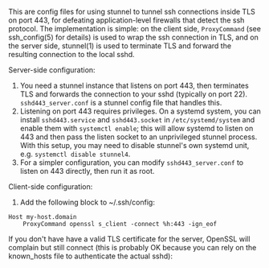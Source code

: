 This are config files for using stunnel to tunnel ssh connections
inside TLS on port 443, for defeating application-level firewalls
that detect the ssh protocol. The implementation is simple:
on the client side, `ProxyCommand` (see ssh_config(5) for details)
is used to wrap the ssh connection in TLS, and on the server side,
stunnel(1) is used to terminate TLS and forward the resulting connection
to the local sshd.

Server-side configuration:

1. You need a stunnel instance that listens on port 443, then terminates TLS
and forwards the connection to your sshd (typically on port 22).
`sshd443_server.conf` is a stunnel config file that handles this.
2. Listening on port 443 requires privileges. On a systemd system, you can
install `sshd443.service` and `sshd443.socket` in `/etc/systemd/system` and
enable them with `systemctl enable`; this will allow systemd to listen on 443
and then pass the listen socket to an unprivileged stunnel process. With this
setup, you may need to disable stunnel's own systemd unit, e.g.
`systemctl disable stunnel4`.
3. For a simpler configuration, you can modify `sshd443_server.conf` to listen
on 443 directly, then run it as root.

Client-side configuration:

1. Add the following block to ~/.ssh/config:

```
Host my-host.domain
    ProxyCommand openssl s_client -connect %h:443 -ign_eof
```

If you don't have have a valid TLS certificate for the server, OpenSSL will
complain but still connect (this is probably OK because you can rely on
the known_hosts file to authenticate the actual sshd):

